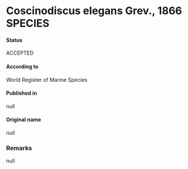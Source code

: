 Coscinodiscus elegans Grev., 1866 SPECIES
=======

#### Status
ACCEPTED

#### According to
World Register of Marine Species

#### Published in
null

#### Original name
null

### Remarks
null